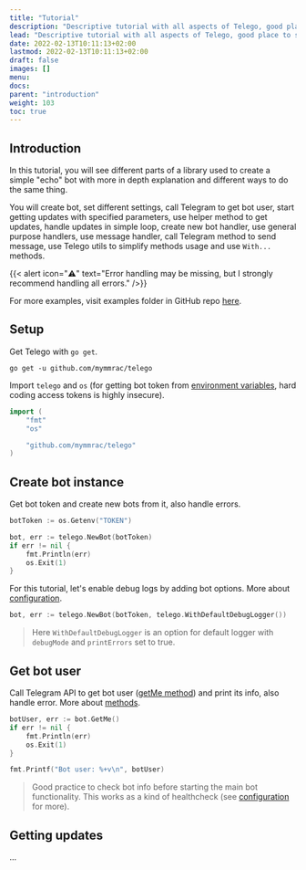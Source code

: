 ```yaml
---
title: "Tutorial"
description: "Descriptive tutorial with all aspects of Telego, good place to start."
lead: "Descriptive tutorial with all aspects of Telego, good place to start."
date: 2022-02-13T10:11:13+02:00
lastmod: 2022-02-13T10:11:13+02:00
draft: false
images: []
menu:
docs:
parent: "introduction"
weight: 103
toc: true
---
```


## Introduction

In this tutorial, you will see different parts of a library used to create a simple "echo"
bot with more in depth explanation and different ways to do the same thing.

You will create bot, set different settings, call Telegram to get bot user, start getting updates with specified
parameters, use helper method to get updates, handle updates in simple loop, create new bot handler, use general purpose
handlers, use message handler, call Telegram method to send message, use Telego utils to simplify methods usage and
use `With...` methods.

{{< alert icon="⚠️" text="Error handling may be missing, but I strongly recommend handling all errors." />}}

For more examples, visit examples folder in GitHub repo [here](https://github.com/mymmrac/telego/tree/main/examples).

## Setup

Get Telego with `go get`.

```shell
go get -u github.com/mymmrac/telego
```

Import `telego` and `os` (for getting bot token
from [environment variables](https://en.wikipedia.org/wiki/Environment_variable), hard coding access tokens is highly
insecure).

```go
import (
    "fmt"
    "os"

    "github.com/mymmrac/telego"
)
```

## Create bot instance

Get bot token and create new bots from it, also handle errors.

```go
botToken := os.Getenv("TOKEN")

bot, err := telego.NewBot(botToken)
if err != nil {
    fmt.Println(err)
    os.Exit(1)
}
```

For this tutorial, let's enable debug logs by adding bot options.
More about [configuration](/docs/introduction/configuration).

```go
bot, err := telego.NewBot(botToken, telego.WithDefaultDebugLogger())
```

> Here `WithDefaultDebugLogger` is an option for default logger with `debugMode` and `printErrors` set to true.

## Get bot user

Call Telegram API to get bot user ([getMe method](https://core.telegram.org/bots/api#getme)) and print its info, also
handle error.
More about [methods](/docs/methods/methods-basics).

```go
botUser, err := bot.GetMe()
if err != nil {
    fmt.Println(err)
    os.Exit(1)
}

fmt.Printf("Bot user: %+v\n", botUser)
```

> Good practice to check bot info before starting the main bot functionality.
> This works as a kind of healthcheck (see [configuration](/docs/introduction/configuration) for more).

## Getting updates

...
